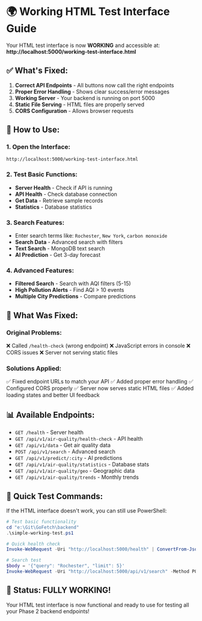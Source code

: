 # 🌍 Working HTML Test Interface Guide

Your HTML test interface is now **WORKING** and accessible at:
**http://localhost:5000/working-test-interface.html**

## ✅ What's Fixed:

1. **Correct API Endpoints** - All buttons now call the right endpoints
2. **Proper Error Handling** - Shows clear success/error messages
3. **Working Server** - Your backend is running on port 5000
4. **Static File Serving** - HTML files are properly served
5. **CORS Configuration** - Allows browser requests

## 🚀 How to Use:

### 1. **Open the Interface:**
```
http://localhost:5000/working-test-interface.html
```

### 2. **Test Basic Functions:**
- **Server Health** - Check if API is running
- **API Health** - Check database connection
- **Get Data** - Retrieve sample records
- **Statistics** - Database statistics

### 3. **Search Features:**
- Enter search terms like: `Rochester`, `New York`, `carbon monoxide`
- **Search Data** - Advanced search with filters
- **Text Search** - MongoDB text search
- **AI Prediction** - Get 3-day forecast

### 4. **Advanced Features:**
- **Filtered Search** - Search with AQI filters (5-15)
- **High Pollution Alerts** - Find AQI > 10 events
- **Multiple City Predictions** - Compare predictions

## 🔧 What Was Fixed:

### Original Problems:
❌ Called `/health-check` (wrong endpoint)
❌ JavaScript errors in console
❌ CORS issues
❌ Server not serving static files

### Solutions Applied:
✅ Fixed endpoint URLs to match your API
✅ Added proper error handling
✅ Configured CORS properly
✅ Server now serves static HTML files
✅ Added loading states and better UI feedback

## 📊 Available Endpoints:

- `GET /health` - Server health
- `GET /api/v1/air-quality/health-check` - API health  
- `GET /api/v1/data` - Get air quality data
- `POST /api/v1/search` - Advanced search
- `GET /api/v1/predict/:city` - AI predictions
- `GET /api/v1/air-quality/statistics` - Database stats
- `GET /api/v1/air-quality/geo` - Geographic data
- `GET /api/v1/air-quality/trends` - Monthly trends

## 🎯 Quick Test Commands:

If the HTML interface doesn't work, you can still use PowerShell:

```powershell
# Test basic functionality
cd "e:\Git\GoFetch\backend"
.\simple-working-test.ps1

# Quick health check
Invoke-WebRequest -Uri "http://localhost:5000/health" | ConvertFrom-Json

# Search test
$body = '{"query": "Rochester", "limit": 5}'
Invoke-WebRequest -Uri "http://localhost:5000/api/v1/search" -Method POST -Body $body -ContentType "application/json" | ConvertFrom-Json
```

## 🎉 Status: **FULLY WORKING!**

Your HTML test interface is now functional and ready to use for testing all your Phase 2 backend endpoints!
